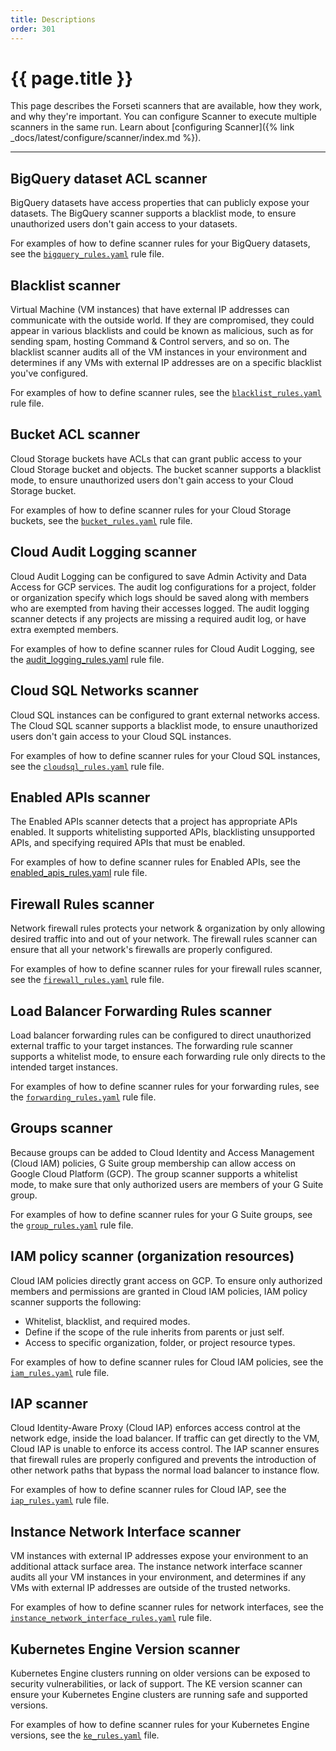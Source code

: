 ```yaml
---
title: Descriptions
order: 301
---
```


# {{ page.title }}

This page describes the Forseti scanners that are available, how they work, and
why they're important. You can configure Scanner to execute multiple scanners in
the same run. Learn about [configuring Scanner]({% link _docs/latest/configure/scanner/index.md %}).

---

## BigQuery dataset ACL scanner

BigQuery datasets have access properties that can publicly expose your datasets.
The BigQuery scanner supports a blacklist mode, to ensure unauthorized users
don't gain access to your datasets.

For examples of how to define scanner rules for your BigQuery datasets, see the
[`bigquery_rules.yaml`](https://github.com/GoogleCloudPlatform/forseti-security/blob/2.0-dev/rules/bigquery_rules.yaml)
rule file.

## Blacklist scanner

Virtual Machine (VM instances) that have external IP addresses can communicate
with the outside world. If they are compromised, they could appear in various 
blacklists and could be known as malicious, such as for sending spam, 
hosting Command & Control servers, and so on. The blacklist scanner audits
all of the VM instances in your environment and determines if any VMs
with external IP addresses are on a specific blacklist you've configured.

For examples of how to define scanner rules, see the
[`blacklist_rules.yaml`](https://github.com/GoogleCloudPlatform/forseti-security/blob/2.0-dev/rules/blacklist_rules.yaml) rule file.

## Bucket ACL scanner

Cloud Storage buckets have ACLs that can grant public access to your 
Cloud Storage bucket and objects. The bucket scanner supports a blacklist mode, 
to ensure unauthorized users don't gain access to your Cloud Storage bucket.

For examples of how to define scanner rules for your Cloud Storage buckets, see the
[`bucket_rules.yaml`](https://github.com/GoogleCloudPlatform/forseti-security/blob/2.0-dev/rules/bucket_rules.yaml) rule file.

## Cloud Audit Logging scanner

Cloud Audit Logging can be configured to save Admin Activity and Data Access for
GCP services. The audit log configurations for a project, folder or organization
specify which logs should be saved along with members who are exempted from
having their accesses logged. The audit logging scanner detects if any projects
are missing a required audit log, or have extra exempted members.

For examples of how to define scanner rules for Cloud Audit Logging, see the
[audit_logging_rules.yaml](https://github.com/GoogleCloudPlatform/forseti-security/blob/2.0-dev/rules/audit_logging_rules.yaml)
rule file.

## Cloud SQL Networks scanner

Cloud SQL instances can be configured to grant external networks access. The
Cloud SQL scanner supports a blacklist mode, to ensure unauthorized users don't
gain access to your Cloud SQL instances.

For examples of how to define scanner rules for your Cloud SQL instances, see
the
[`cloudsql_rules.yaml`](https://github.com/GoogleCloudPlatform/forseti-security/blob/2.0-dev/rules/cloudsql_rules.yaml)
rule file.

## Enabled APIs scanner

The Enabled APIs scanner detects that a project has appropriate APIs enabled. It
supports whitelisting supported APIs, blacklisting unsupported APIs, and
specifying required APIs that must be enabled.

For examples of how to define scanner rules for Enabled APIs, see the
[enabled_apis_rules.yaml](https://github.com/GoogleCloudPlatform/forseti-security/blob/2.0-dev/rules/enabled_apis_rules.yaml)
rule file.

## Firewall Rules scanner

Network firewall rules protects your network & organization by only allowing 
desired traffic into and out of your network. The firewall rules scanner can 
ensure that all your network's firewalls are properly configured.

For examples of how to define scanner rules for your firewall rules scanner, see the
[`firewall_rules.yaml`](https://github.com/GoogleCloudPlatform/forseti-security/blob/2.0-dev/rules/firewall_rules.yaml)
rule file.

## Load Balancer Forwarding Rules scanner

Load balancer forwarding rules can be configured to direct unauthorized external
traffic to your target instances. The forwarding rule scanner supports a
whitelist mode, to ensure each forwarding rule only directs to the intended
target instances.

For examples of how to define scanner rules for your forwarding rules, see the
[`forwarding_rules.yaml`](https://github.com/GoogleCloudPlatform/forseti-security/blob/2.0-dev/rules/forwarding_rules.yaml)
rule file.

## Groups scanner

Because groups can be added to Cloud Identity and Access Management (Cloud IAM)
policies, G Suite group membership can allow access on Google Cloud Platform (GCP).
The group scanner supports a whitelist mode, to make sure that only authorized
users are members of your G Suite group.

For examples of how to define scanner rules for your G Suite groups, see the
[`group_rules.yaml`](https://github.com/GoogleCloudPlatform/forseti-security/blob/2.0-dev/rules/group_rules.yaml)
rule file.

## IAM policy scanner (organization resources)

Cloud IAM policies directly grant access on GCP. To ensure only authorized
members and permissions are granted in Cloud IAM policies, IAM policy scanner
supports the following:

 - Whitelist, blacklist, and required modes.
 - Define if the scope of the rule inherits from parents or just self.
 - Access to specific organization, folder, or project resource types.

For examples of how to define scanner rules for Cloud IAM policies, see the
[`iam_rules.yaml`](https://github.com/GoogleCloudPlatform/forseti-security/blob/2.0-dev/rules/iam_rules.yaml)
rule file.

## IAP scanner

Cloud Identity-Aware Proxy (Cloud IAP) enforces access control at the network
edge, inside the load balancer. If traffic can get directly to the VM, Cloud IAP
is unable to enforce its access control. The IAP scanner ensures that firewall
rules are properly configured and prevents the introduction of other network
paths that bypass the normal load balancer to instance flow.

For examples of how to define scanner rules for Cloud IAP, see the
[`iap_rules.yaml`](https://github.com/GoogleCloudPlatform/forseti-security/blob/2.0-dev/rules/iap_rules.yaml)
rule file.

## Instance Network Interface scanner

VM instances with external IP addresses expose your environment to an
additional attack surface area. The instance network interface scanner audits
all your VM instances in your environment, and determines if any VMs with
external IP addresses are outside of the trusted networks.

For examples of how to define scanner rules for network interfaces, see the 
[`instance_network_interface_rules.yaml`](https://github.com/GoogleCloudPlatform/forseti-security/blob/2.0-dev/rules/instance_network_interface_rules.yaml)
rule file.

## Kubernetes Engine Version scanner

Kubernetes Engine clusters running on older versions can be exposed to security 
vulnerabilities, or lack of support.  The KE version scanner can ensure your 
Kubernetes Engine clusters are running safe and supported versions.

For examples of how to define scanner rules for your Kubernetes Engine versions, see the
[`ke_rules.yaml`](https://github.com/GoogleCloudPlatform/forseti-security/blob/2.0-dev/rules/ke_rules.yaml)
file.
